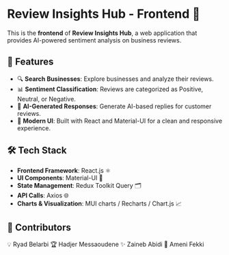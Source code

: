 # Review Insights Hub - Frontend 🎨

This is the **frontend** of **Review Insights Hub**, a web application that provides AI-powered sentiment analysis on business reviews.

## 🚀 Features

- 🔍 **Search Businesses**: Explore businesses and analyze their reviews.
- 📊 **Sentiment Classification**: Reviews are categorized as Positive, Neutral, or Negative.
- 📝 **AI-Generated Responses**: Generate AI-based replies for customer reviews.
- 🎨 **Modern UI**: Built with React and Material-UI for a clean and responsive experience.

## 🛠️ Tech Stack

- **Frontend Framework**: React.js ⚛️
- **UI Components**: Material-UI 🎨
- **State Management**: Redux Toolkit Query 🗂️ 
- **API Calls**: Axios 🌐
- **Charts & Visualization**: MUI charts / Recharts / Chart.js 📈


## 👥 Contributors

   💡 Ryad Belarbi
   🏆 Hadjer Messaoudene
   ✨ Zaineb Abidi
   🚀 Ameni Fekki
